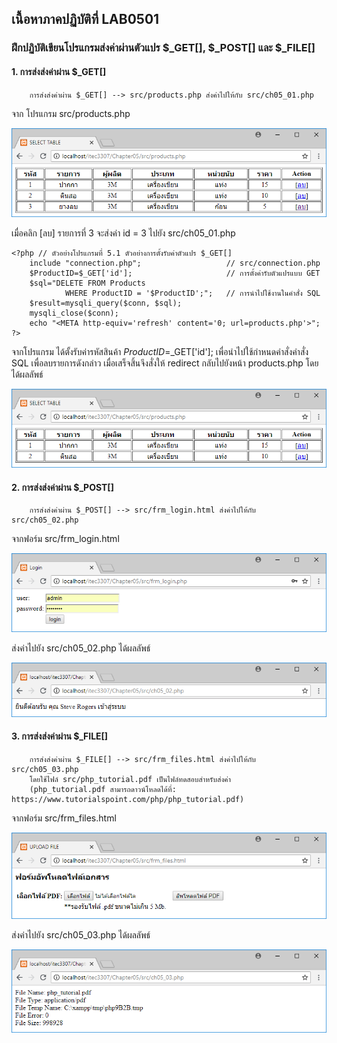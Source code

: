 ## เนื้อหาภาคปฏิบัติที่ LAB0501
### ฝึกปฏิบัติเขียนโปรแกรมส่งค่าผ่านตัวแปร $_GET[], $_POST[]  และ $_FILE[]
#### 1. การส่งส่งค่าผ่าน $_GET[] 
```
    การส่งส่งค่าผ่าน $_GET[] --> src/products.php ส่งค่าไปให้กับ src/ch05_01.php
```
จาก โปรแกรม src/products.php 

<img src=output/products.png>

เมื่อคลิก [ลบ] รายการที่ 3 จะส่งค่า id = 3 ไปยัง src/ch05_01.php 
```
<?php // ตัวอย่างโปรแกรมที่ 5.1 ตัวอย่างการตั้งรับค่าตัวแปร $_GET[]
    include "connection.php";                   // src/connection.php
    $ProductID=$_GET['id'];                     // การตั้งค่ารับตัวแปรแบบ GET
    $sql="DELETE FROM Products 
            WHERE ProductID = '$ProductID';";   // การนำไปใช้งานในคำสั่ง SQL
    $result=mysqli_query($conn, $sql); 
    mysqli_close($conn);
    echo "<META http-equiv='refresh' content='0; url=products.php'>";
?>
```
จากโปรแกรม ได้ตั้งรับค่ารหัสสินค้า $ProductID=$_GET['id']; 
เพื่อนำไปใช้กำหนดคำสั่งคำสั่ง SQL เพื่อลบรายการดังกล่าว
เมื่อเสร็จสิ้นจึงสั่งให้ redirect กลับไปยังหน้า products.php โดยได้ผลลัพธ์

<img src=output/ch05_01.png>

#### 2. การส่งส่งค่าผ่าน $_POST[]
```
    การส่งส่งค่าผ่าน $_POST[] --> src/frm_login.html ส่งค่าไปให้กับ src/ch05_02.php
```
จากฟอร์ม src/frm_login.html

<img src=output/frm_login.png>

ส่งค่าไปยัง src/ch05_02.php ได้ผลลัพธ์

<img src=output/ch05_02.png>

#### 3. การส่งส่งค่าผ่าน $_FILE[]
```
    การส่งส่งค่าผ่าน $_FILE[] --> src/frm_files.html ส่งค่าไปให้กับ src/ch05_03.php 
    โดยใช้ไฟล์ src/php_tutorial.pdf เป็นไฟล์ทดสอบสำหรับส่งค่า 
    (php_tutorial.pdf สามารถดาวน์โหลดได้ที่: https://www.tutorialspoint.com/php/php_tutorial.pdf)
```

จากฟอร์ม src/frm_files.html

<img src=output/frm_files.png>

ส่งค่าไปยัง src/ch05_03.php ได้ผลลัพธ์

<img src=output/ch05_03.png>